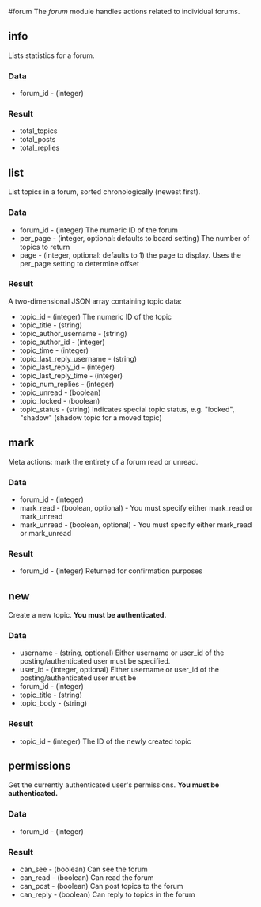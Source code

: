 #forum
The *forum* module handles actions related to individual forums.

## info
Lists statistics for a forum.

### Data
* forum_id - (integer)

### Result
* total_topics
* total_posts
* total_replies

## list
List topics in a forum, sorted chronologically (newest first).

### Data
* forum_id - (integer) The numeric ID of the forum
* per_page - (integer, optional: defaults to board setting) The number of topics to return
* page - (integer, optional: defaults to 1) the page to display. Uses the per_page setting to determine offset

### Result
A two-dimensional JSON array containing topic data:

* topic_id - (integer) The numeric ID of the topic
* topic_title - (string)
* topic_author_username - (string)
* topic_author_id - (integer)
* topic_time - (integer)
* topic_last_reply_username - (string)
* topic_last_reply_id - (integer)
* topic_last_reply_time - (integer)
* topic_num_replies - (integer)
* topic_unread - (boolean)
* topic_locked - (boolean)
* topic_status - (string) Indicates special topic status, e.g. "locked", "shadow" (shadow topic for a moved topic)


## mark
Meta actions: mark the entirety of a forum read or unread.

### Data
* forum_id - (integer)
* mark_read - (boolean, optional) - You must specify either mark_read or mark_unread
* mark_unread - (boolean, optional) - You must specify either mark_read or mark_unread

### Result
* forum_id - (integer) Returned for confirmation purposes

## new
Create a new topic. __You must be authenticated.__

### Data
* username - (string, optional) Either username or user_id of the posting/authenticated user must be specified.
* user_id - (integer, optional) Either username or user_id of the posting/authenticated user must be
* forum_id - (integer)
* topic_title - (string)
* topic_body - (string)


### Result
* topic_id - (integer) The ID of the newly created topic

## permissions
Get the currently authenticated user's permissions. __You must be authenticated.__

### Data
* forum_id - (integer)

### Result
* can_see - (boolean) Can see the forum
* can_read - (boolean) Can read the forum
* can_post - (boolean) Can post topics to the forum
* can_reply - (boolean) Can reply to topics in the forum